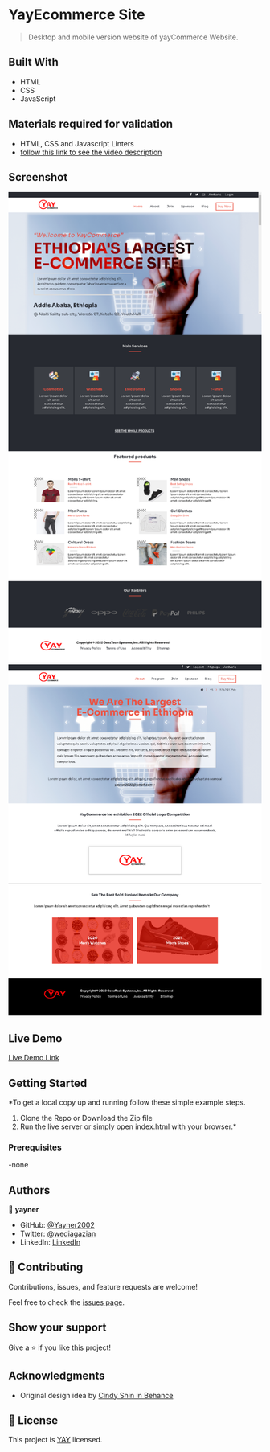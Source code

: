 # YayEcommerce Site

> Desktop and mobile version website of yayCommerce Website.


## Built With

- HTML
- CSS
- JavaScript

## Materials required for validation
- HTML, CSS and Javascript Linters
- [follow this link to see the video description](https://www.loom.com/share/de1dbbff27ff4cb8afa8cd778a97b573)
## Screenshot
![home page](/assets/images/home.png?raw=true "home screenshot")
![about page](/assets/images/about.png?raw=true "about screenshot")
## Live Demo

[Live Demo Link](https://yayner2002.github.io/yayEcommerce/)


## Getting Started

*To get a local copy up and running follow these simple example steps.

1. Clone the Repo or Download the Zip file
2. Run the live server or simply open index.html with your browser.*

### Prerequisites
-none
## Authors

👤 **yayner**

- GitHub: [@Yayner2002](https://github.com/yayner2002)
- Twitter: [@wediagazian](https://twitter.com/twitterhandle)
- LinkedIn: [LinkedIn](https://www.linkedin.com/in/yaynshet-medhin-520875127/)

## 🤝 Contributing

Contributions, issues, and feature requests are welcome!

Feel free to check the [issues page](https://github.com/yayner2002/yayEcommerce/issues).
## Show your support

Give a ⭐️ if you like this project!

## Acknowledgments
- Original design idea by [Cindy Shin in Behance](https://www.behance.net/adagio07)

## 📝 License

This project is [YAY](./YAY.md) licensed.
